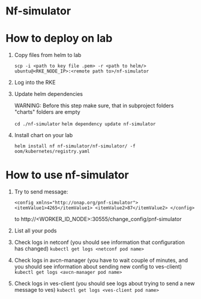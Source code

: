 # Nf-simulator

# How to deploy on lab

1. Copy files from helm to lab
 
     `scp -i <path to key file .pem> -r <path to helm/> ubuntu@<RKE_NODE_IP>:<remote path to>/nf-simulator  `
2. Log into the RKE

3. Update helm dependencies

    WARNING: Before this step make sure, that in subproject folders "charts" folders are empty
    
    `cd ./nf-simulator`
    `helm dependency update nf-simulator`

4. Install chart on your lab
    
    `helm install nf nf-simulator/nf-simulator/ -f oom/kubernetes/registry.yaml`
    
# How to use nf-simulator
1. Try to send message:

    `<config xmlns="http://onap.org/pnf-simulator">
      <itemValue1>4265</itemValue1>
      <itemValue2>87</itemValue2>
    </config> `
    
    to http://<WORKER_ID_NODE>:30555/change_config/pnf-simulator
2. List all your pods
3. Check logs in netconf (you should see information that configuration has changed)
    `kubectl get logs <netconf pod name>`
4. Check logs in avcn-manager (you have to wait couple of minutes, and you should see information about sending new config to ves-client)
    `kubectl get logs <avcn-manager pod name>`
5. Check logs in ves-client (you should see logs about trying to send a new message to ves)
    `kubectl get logs <ves-client pod name>`   
    
    
 
